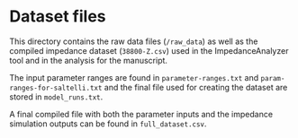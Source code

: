 # Dataset files

This directory contains the raw data files (`/raw_data`) as well as the
compiled impedance dataset (`38800-Z.csv`) used in the ImpedanceAnalyzer
tool and in the analysis for the manuscript.

The input parameter ranges are found in `parameter-ranges.txt` and `param-ranges-for-saltelli.txt` and the final file used for creating the dataset are stored in `model_runs.txt`.

A final compiled file with both the parameter inputs and the impedance simulation
outputs can be found in `full_dataset.csv`.

